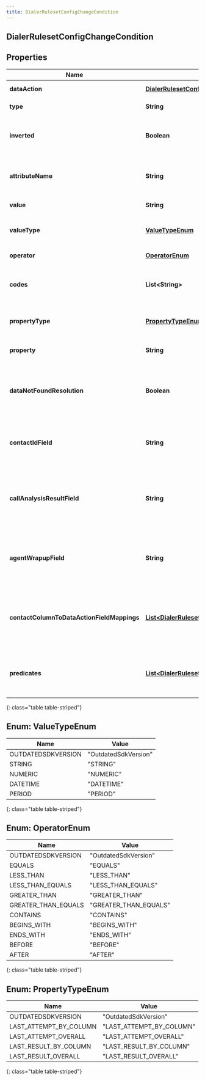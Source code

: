 ```yaml
---
title: DialerRulesetConfigChangeCondition
---
```


## DialerRulesetConfigChangeCondition

## Properties

| Name                                       | Type                                                                                                                                                                     | Description                                                                                                                                                 | Notes      |
| ------------------------------------------ | ------------------------------------------------------------------------------------------------------------------------------------------------------------------------ | ----------------------------------------------------------------------------------------------------------------------------------------------------------- | ---------- |
| **dataAction**                             | <!----><!---->[**DialerRulesetConfigChangeUriReference**](DialerRulesetConfigChangeUriReference.md)<!---->                                                               | A UriReference for a resource                                                                                                                               | [optional] |
| **type**                                   | <!----><!---->**String**<!---->                                                                                                                                          | The type of the condition                                                                                                                                   | [optional] |
| **inverted**                               | <!----><!---->**Boolean**<!---->                                                                                                                                         | Indicates whether to evaluate for the opposite of the stated condition; default is false                                                                    | [optional] |
| **attributeName**                          | <!----><!---->**String**<!---->                                                                                                                                          | An attribute name associated with the condition (applies only to certain rule conditions)                                                                   | [optional] |
| **value**                                  | <!----><!---->**String**<!---->                                                                                                                                          | A value associated with the condition                                                                                                                       | [optional] |
| **valueType**                              | [**ValueTypeEnum**](#ValueTypeEnum)<!---->                                                                                                                               | Determines the type of the value associated with the condition                                                                                              | [optional] |
| **operator**                               | [**OperatorEnum**](#OperatorEnum)<!---->                                                                                                                                 | An operation type for condition evaluation                                                                                                                  | [optional] |
| **codes**                                  | <!----><!---->**List&lt;String&gt;**<!---->                                                                                                                              | List of wrap-up code identifiers (used only in conditions of type &#39;wrapupCondition&#39;)                                                                | [optional] |
| **propertyType**                           | [**PropertyTypeEnum**](#PropertyTypeEnum)<!---->                                                                                                                         | Determines the type of the property associated with the condition                                                                                           | [optional] |
| **property**                               | <!----><!---->**String**<!---->                                                                                                                                          | A value associated with the property type of this condition                                                                                                 | [optional] |
| **dataNotFoundResolution**                 | <!----><!---->**Boolean**<!---->                                                                                                                                         | The result of this condition if the data action returns a result indicating there was no data. Required for a DataActionCondition.                          | [optional] |
| **contactIdField**                         | <!----><!---->**String**<!---->                                                                                                                                          | The input field from the data action that the contactId will be passed to for this condition. Valid for a dataActionCondition.                              | [optional] |
| **callAnalysisResultField**                | <!----><!---->**String**<!---->                                                                                                                                          | The input field from the data action that the callAnalysisResult will be passed to for this condition. Valid for a wrapup dataActionCondition.              | [optional] |
| **agentWrapupField**                       | <!----><!---->**String**<!---->                                                                                                                                          | The input field from the data action that the agentWrapup will be passed to for this condition. Valid for a wrapup dataActionCondition.                     | [optional] |
| **contactColumnToDataActionFieldMappings** | <!----><!---->[**List&lt;DialerRulesetConfigChangeContactColumnToDataActionFieldMapping&gt;**](DialerRulesetConfigChangeContactColumnToDataActionFieldMapping.md)<!----> | A list of mappings defining which contact data fields will be passed to which data action input fields for this condition. Valid for a dataActionCondition. | [optional] |
| **predicates**                             | <!----><!---->[**List&lt;DialerRulesetConfigChangeDataActionConditionPredicate&gt;**](DialerRulesetConfigChangeDataActionConditionPredicate.md)<!---->                   | A list of predicates defining the comparisons to use for this condition. Required for a dataActionCondition.                                                | [optional] |

{: class="table table-striped"}

<a name="ValueTypeEnum"></a>

## Enum: ValueTypeEnum

| Name               | Value                          |
| ------------------ | ------------------------------ |
| OUTDATEDSDKVERSION | &quot;OutdatedSdkVersion&quot; |
| STRING             | &quot;STRING&quot;             |
| NUMERIC            | &quot;NUMERIC&quot;            |
| DATETIME           | &quot;DATETIME&quot;           |
| PERIOD             | &quot;PERIOD&quot;             |

{: class="table table-striped"}

<a name="OperatorEnum"></a>

## Enum: OperatorEnum

| Name                | Value                           |
| ------------------- | ------------------------------- |
| OUTDATEDSDKVERSION  | &quot;OutdatedSdkVersion&quot;  |
| EQUALS              | &quot;EQUALS&quot;              |
| LESS_THAN           | &quot;LESS_THAN&quot;           |
| LESS_THAN_EQUALS    | &quot;LESS_THAN_EQUALS&quot;    |
| GREATER_THAN        | &quot;GREATER_THAN&quot;        |
| GREATER_THAN_EQUALS | &quot;GREATER_THAN_EQUALS&quot; |
| CONTAINS            | &quot;CONTAINS&quot;            |
| BEGINS_WITH         | &quot;BEGINS_WITH&quot;         |
| ENDS_WITH           | &quot;ENDS_WITH&quot;           |
| BEFORE              | &quot;BEFORE&quot;              |
| AFTER               | &quot;AFTER&quot;               |

{: class="table table-striped"}

<a name="PropertyTypeEnum"></a>

## Enum: PropertyTypeEnum

| Name                   | Value                              |
| ---------------------- | ---------------------------------- |
| OUTDATEDSDKVERSION     | &quot;OutdatedSdkVersion&quot;     |
| LAST_ATTEMPT_BY_COLUMN | &quot;LAST_ATTEMPT_BY_COLUMN&quot; |
| LAST_ATTEMPT_OVERALL   | &quot;LAST_ATTEMPT_OVERALL&quot;   |
| LAST_RESULT_BY_COLUMN  | &quot;LAST_RESULT_BY_COLUMN&quot;  |
| LAST_RESULT_OVERALL    | &quot;LAST_RESULT_OVERALL&quot;    |

{: class="table table-striped"}
